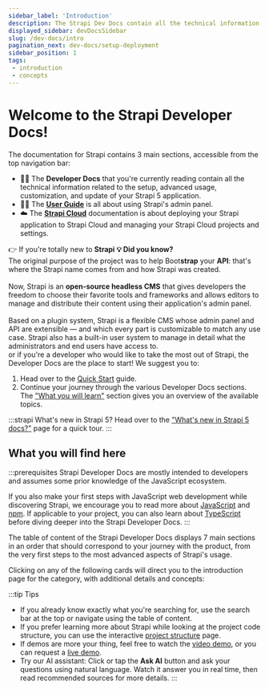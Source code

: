 ```yaml
---
sidebar_label: 'Introduction'
description: The Strapi Dev Docs contain all the technical information related to the setup, advanced usage, customization, and update of your Strapi 5 application.
displayed_sidebar: devDocsSidebar
slug: /dev-docs/intro
pagination_next: dev-docs/setup-deployment
sidebar_position: 1
tags:
 - introduction
 - concepts
---
```


# Welcome to the Strapi Developer Docs!

<SubtleCallout title="Developer Docs, User Guide, and Strapi Cloud documentation" emoji="📍">

The documentation for Strapi contains 3 main sections, accessible from the top navigation bar:

- 🧑‍💻 The **Developer Docs** that you're currently reading contain all the technical information related to the setup, advanced usage, customization, and update of your Strapi 5 application.
- 🧑‍🏫 The **[User Guide](/user-docs/intro)** is all about using Strapi's admin panel.
- ☁️ The **[Strapi Cloud](/cloud/intro)** documentation is about deploying your Strapi application to Strapi Cloud and managing your Strapi Cloud projects and settings.

</SubtleCallout>

👉 If you're totally new to **Strapi** <Annotation>**💡 Did you know?**<br />The original purpose of the project was to help Boot**strap** your **API**: that's where the Strapi name comes from and how Strapi was created.<br /><br />Now, Strapi is an **open-source headless CMS** that gives developers the freedom to choose their favorite tools and frameworks and allows editors to manage and distribute their content using their application's admin panel.<br /><br />Based on a plugin system, Strapi is a flexible CMS whose admin panel and API are extensible — and which every part is customizable to match any use case. Strapi also has a built-in user system to manage in detail what the administrators and end users have access to.<br /></Annotation> or if you're a developer who would like to take the most out of Strapi, the Developer Docs are the place to start! We suggest you to:

1. Head over to the [Quick Start](/dev-docs/quick-start) guide.
2. Continue your journey through the various Developer Docs sections. The ["What you will learn"](#what-you-will-find-here) section gives you an overview of the available topics.

:::strapi What's new in Strapi 5?
Head over to the ["What's new in Strapi 5 docs?"](/dev-docs/whats-new) page for a quick tour.
:::

## What you will find here

:::prerequisites
Strapi Developer Docs are mostly intended to developers and assumes some prior knowledge of the JavaScript ecosystem.

If you also make your first steps with JavaScript web development while discovering Strapi, we encourage you to read more about [JavaScript](https://developer.mozilla.org/en-US/docs/Learn/Getting_started_with_the_web/JavaScript_basics) and [npm](https://docs.npmjs.com/about-npm). If applicable to your project, you can also learn about [TypeScript](https://www.typescriptlang.org/docs/handbook/typescript-in-5-minutes.html) before diving deeper into the Strapi Developer Docs.
:::

The table of content of the Strapi Developer Docs displays 7 main sections in an order that should correspond to your journey with the product, from the very first steps to the most advanced aspects of Strapi's usage.

Clicking on any of the following cards will direct you to the introduction page for the category, with additional details and concepts:

<CustomDocCardsWrapper>

<CustomDocCard icon="rocket" title="Getting Started" description="The section you're reading right now. Read recommended information for Strapi beginners." link="#" />

<CustomDocCard icon="gear-fine" title="Setup & Deployment" description="Install, configure, and deploy Strapi." link="/dev-docs/setup-deployment" />

<CustomDocCard icon="cube" title="APIs" description="Query your content with REST, GraphQL, and Strapi's lower-level APIs." link="/dev-docs/api/content-api" />

<CustomDocCard icon="wrench" title="Advanced features" description="Use built-in Strapi features for advanced use cases." link="/dev-docs/advanced-features" />

<CustomDocCard icon="toolbox" title="Customization" description="Customize the Strapi server and admin panel." link="/dev-docs/customization" />

<CustomDocCard icon="puzzle-piece" title="Plugins" description="Use Strapi built-in plugins or develop your own plugins." link="/dev-docs/plugins" />

<CustomDocCard icon="escalator-up" title="Upgrade" description="Upgrade your application to the most recent Strapi versions." link="/dev-docs/upgrades" />

</CustomDocCardsWrapper>

:::tip Tips
- If you already know exactly what you're searching for, use the search bar at the top or navigate using the table of content.
- If you prefer learning more about Strapi while looking at the project code structure, you can use the interactive [project structure](/dev-docs/project-structure) page.
- If demos are more your thing, feel free to watch the [video demo](https://youtu.be/zd0_S_FPzKg), or you can request a [live demo](https://strapi.io/demo).
- Try our AI assistant: Click or tap the **Ask AI** button and ask your questions using natural language. Watch it answer you in real time, then read recommended sources for more details.
:::
